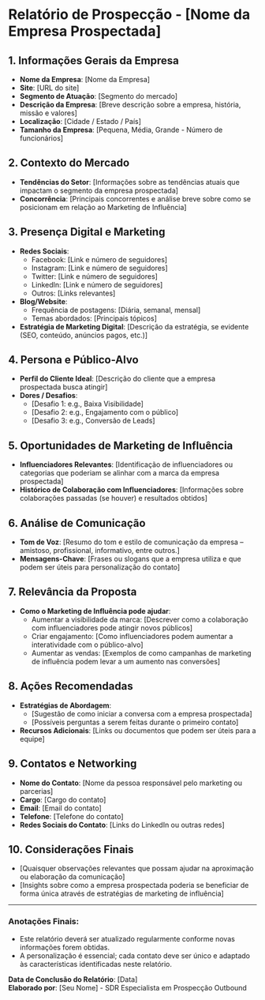 # Relatório de Prospecção - [Nome da Empresa Prospectada]

## 1. Informações Gerais da Empresa
- **Nome da Empresa**: [Nome da Empresa]
- **Site**: [URL do site]
- **Segmento de Atuação**: [Segmento do mercado]
- **Descrição da Empresa**: [Breve descrição sobre a empresa, história, missão e valores]
- **Localização**: [Cidade / Estado / País]
- **Tamanho da Empresa**: [Pequena, Média, Grande - Número de funcionários]

## 2. Contexto do Mercado
- **Tendências do Setor**: [Informações sobre as tendências atuais que impactam o segmento da empresa prospectada]
- **Concorrência**: [Principais concorrentes e análise breve sobre como se posicionam em relação ao Marketing de Influência]

## 3. Presença Digital e Marketing
- **Redes Sociais**:
  - Facebook: [Link e número de seguidores]
  - Instagram: [Link e número de seguidores]
  - Twitter: [Link e número de seguidores]
  - LinkedIn: [Link e número de seguidores]
  - Outros: [Links relevantes]
- **Blog/Website**:
  - Frequência de postagens: [Diária, semanal, mensal]
  - Temas abordados: [Principais tópicos]
- **Estratégia de Marketing Digital**: [Descrição da estratégia, se evidente (SEO, conteúdo, anúncios pagos, etc.)]

## 4. Persona e Público-Alvo
- **Perfil do Cliente Ideal**: [Descrição do cliente que a empresa prospectada busca atingir]
- **Dores / Desafios**: 
  - [Desafio 1: e.g., Baixa Visibilidade]
  - [Desafio 2: e.g., Engajamento com o público]
  - [Desafio 3: e.g., Conversão de Leads]

## 5. Oportunidades de Marketing de Influência
- **Influenciadores Relevantes**: [Identificação de influenciadores ou categorias que poderiam se alinhar com a marca da empresa prospectada]
- **Histórico de Colaboração com Influenciadores**: [Informações sobre colaborações passadas (se houver) e resultados obtidos]
  
## 6. Análise de Comunicação
- **Tom de Voz**: [Resumo do tom e estilo de comunicação da empresa – amistoso, profissional, informativo, entre outros.]
- **Mensagens-Chave**: [Frases ou slogans que a empresa utiliza e que podem ser úteis para personalização do contato]

## 7. Relevância da Proposta
- **Como o Marketing de Influência pode ajudar**:
  - Aumentar a visibilidade da marca: [Descrever como a colaboração com influenciadores pode atingir novos públicos]
  - Criar engajamento: [Como influenciadores podem aumentar a interatividade com o público-alvo]
  - Aumentar as vendas: [Exemplos de como campanhas de marketing de influência podem levar a um aumento nas conversões]

## 8. Ações Recomendadas
- **Estratégias de Abordagem**:
  - [Sugestão de como iniciar a conversa com a empresa prospectada]
  - [Possíveis perguntas a serem feitas durante o primeiro contato]
- **Recursos Adicionais**: [Links ou documentos que podem ser úteis para a equipe]

## 9. Contatos e Networking
- **Nome do Contato**: [Nome da pessoa responsável pelo marketing ou parcerias]
- **Cargo**: [Cargo do contato]
- **Email**: [Email do contato]
- **Telefone**: [Telefone do contato]
- **Redes Sociais do Contato**: [Links do LinkedIn ou outras redes]

## 10. Considerações Finais
- [Quaisquer observações relevantes que possam ajudar na aproximação ou elaboração da comunicação]
- [Insights sobre como a empresa prospectada poderia se beneficiar de forma única através de estratégias de marketing de influência]

---

### Anotações Finais:
- Este relatório deverá ser atualizado regularmente conforme novas informações forem obtidas.
- A personalização é essencial; cada contato deve ser único e adaptado às características identificadas neste relatório. 

**Data de Conclusão do Relatório**: [Data]  
**Elaborado por**: [Seu Nome] - SDR Especialista em Prospecção Outbound